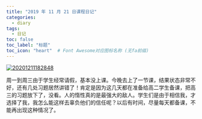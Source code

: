 ```yaml
---
title: "2019 年 11 月 21 日课程日记"
categories:
  - diary
tags:
  - 日记
toc: false
toc_label: "标题"
toc_icon: "heart"  # Font Awesome对应图标名称 (无fa前缀)	
---
```


[![20201211182848](https://cdn.jsdelivr.net/gh/sunete/imghost/img20201211182848.png)](https://cdn.jsdelivr.net/gh/sunete/imghost/img20201211182848.png)

周一到周三由于学生经常请假，基本没上课。今晚去上了一节课，结果状态非常不好，还有几处习题居然讲错了！肯定是因为这几天都在准备给高二学生备课，把高三的习题放下了，没看。人的惰性真的是最强大的敌人。学生们是由于相信我，才选择了我，我怎么能这样去辜负他们的信任呢？以后有时间，尽量每天都备课，不能再出现这种情况了。